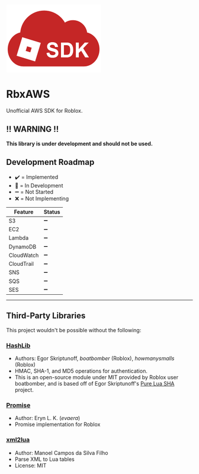 ![Logo](/imgs/logo_medium.png)

# RbxAWS

Unofficial AWS SDK for Roblox.

## !! WARNING !!
**This library is under development and should not be used.**

## Development Roadmap

- ✔️ = Implemented
- 🔷 = In Development
- ➖ = Not Started
- ❌ = Not Implementing

| Feature    | Status |
| ---------- | ------ |
| S3         | ➖ |
| EC2        | ➖ |
| Lambda     | ➖ |
| DynamoDB   | ➖ |
| CloudWatch | ➖ |
| CloudTrail | ➖ |
| SNS        | ➖ |
| SQS        | ➖ |
| SES        | ➖ |

------------------------------------

## Third-Party Libraries

This project wouldn't be possible without the following:

### [HashLib](https://www.roblox.com/library/4544052033/HashLib)
- Authors: Egor Skriptunoff, _boatbomber_ (Roblox), _howmanysmalls_ (Roblox)
- HMAC, SHA-1, and MD5 operations for authentication.
- This is an open-source module under MIT provided by Roblox user boatbomber, and is based off of Egor Skriptunoff's [Pure Lua SHA](https://github.com/Egor-Skriptunoff/pure_lua_SHA) project.

### [Promise](https://github.com/evaera/roblox-lua-promise)
- Author: Eryn L. K. (_evaera_)
- Promise implementation for Roblox

### [xml2lua](https://github.com/manoelcampos/xml2lua)
- Author: Manoel Campos da Silva Filho
- Parse XML to Lua tables
- License: MIT